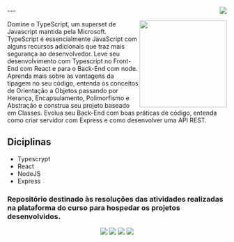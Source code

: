 
<img align="right" src="https://raw.githubusercontent.com/alexklenio/formacao-fullstack-typescript/main/imagens/Sem%20t%C3%ADtulo-1.png" width=""/>   ---
 
<img align="right" src="https://hermes.dio.me/courses/badge/4a9df070-9d2e-4f21-877d-a8eb5d2328b5.png" width="200"/>

Domine o TypeScript, um superset de Javascript mantida pela Microsoft. TypeScript é essencialmente JavaScript com alguns recursos adicionais que traz mais segurança ao desenvolvedor. Leve seu desenvolvimento com Typescript no Front-End com React e para o Back-End com node. Aprenda mais sobre as vantagens da tipagem no seu código, entenda os conceitos de Orientação a Objetos passando por Herança, Encapsulamento, Polimorfismo e Abstração e construa seu projeto baseado em Classes. Evolua seu Back-End com boas práticas de código, entenda como criar servidor com Express e como desenvolver uma API REST.

## Diciplinas

- Typescrypt
- React
- NodeJS
- Express

### Repositório destinado às resoluções das atividades realizadas na plataforma do curso para hospedar os projetos desenvolvidos.


<div align="center">
  <p>
      <img src="https://img.shields.io/github/languages/count/alexklenio/formacao-fullstack-typescript"/>
      <img src="https://img.shields.io/github/repo-size/alexklenio/formacao-fullstack-typescript"/>
      <img src="https://img.shields.io/github/last-commit/alexklenio/formacao-fullstack-typescript"/>
      <img src="https://img.shields.io/github/issues/alexklenio/formacao-fullstack-typescript"/>
  </p> 
</div>
